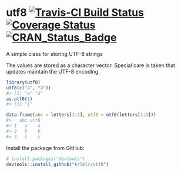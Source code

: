 
utf8 [![Travis-CI Build Status](https://travis-ci.org/krlmlr/utf8.svg?branch=master)](https://travis-ci.org/krlmlr/utf8) [![Coverage Status](https://img.shields.io/codecov/c/github/krlmlr/utf8/master.svg)](https://codecov.io/github/krlmlr/utf8?branch=master) [![CRAN\_Status\_Badge](http://www.r-pkg.org/badges/version/utf8)](https://cran.r-project.org/package=utf8)
==============================================================================================================================================================================================================================================================================================================================================================================

A simple class for storing UTF-8 strings

The values are stored as a character vector. Special care is taken that updates maintain the UTF-8 encoding.

``` r
library(utf8)
utf8(c("a", "ä"))
#> [1] "a" "ä"
as.utf8(1)
#> [1] "1"

data.frame(abc = letters[1:3], utf8 = utf8(letters[1:3]))
#>   abc utf8
#> 1   a    a
#> 2   b    b
#> 3   c    c
```

Install the package from GitHub:

``` r
# install.packages("devtools")
devtools::install_github("krlmlr/utf8")
```
